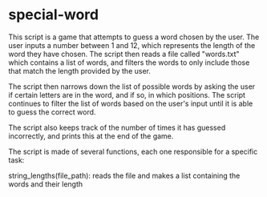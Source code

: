 # special-word
This script is a game that attempts to guess a word chosen by the user. The user inputs a number between 1 and 12, which represents the length of the word they have chosen. The script then reads a file called "words.txt" which contains a list of words, and filters the words to only include those that match the length provided by the user.

The script then narrows down the list of possible words by asking the user if certain letters are in the word, and if so, in which positions. The script continues to filter the list of words based on the user's input until it is able to guess the correct word.

The script also keeps track of the number of times it has guessed incorrectly, and prints this at the end of the game.

The script is made of several functions, each one responsible for a specific task:

string_lengths(file_path): reads the file and makes a list containing the words and their length